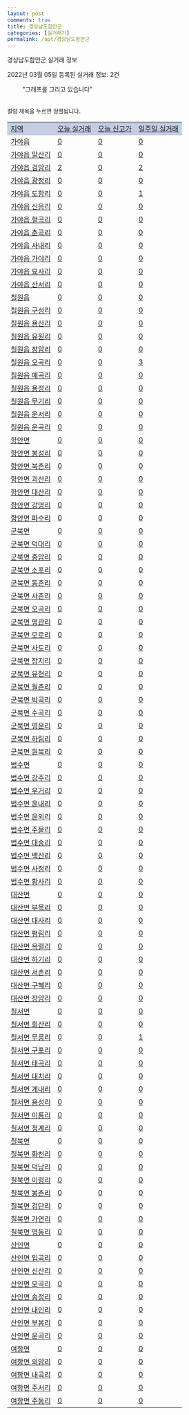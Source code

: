 ```yaml
---
layout: post
comments: true
title: 경상남도함안군
categories: [실거래가]
permalink: /apt/경상남도함안군
---
```


경상남도함안군 실거래 정보

2022년 03월 05일 등록된 실거래 정보: 2건

<!--<script async src="https://pagead2.googlesyndication.com/pagead/js/adsbygoogle.js?client=ca-pub-3485438051770037"
 crossorigin="anonymous"></script>-->

<script type="text/javascript">
  google.charts.load('current', {'packages':['corechart']});
  google.charts.setOnLoadCallback(drawChart);

  function drawChart() {
    var data = google.visualization.arrayToDataTable([['거래일', '매매', '전월세', '전매'], ['21-01', 1, 1, 0], ['21-02', 49, 13, 0], ['21-03', 52, 19, 0], ['21-04', 52, 22, 0], ['21-05', 50, 16, 0], ['21-06', 52, 16, 0], ['21-07', 43, 12, 0], ['21-08', 51, 12, 0], ['21-09', 39, 17, 0], ['21-10', 62, 16, 0], ['21-11', 46, 15, 0], ['21-12', 56, 16, 0], ['22-01', 46, 14, 0], ['22-02', 44, 8, 0], ['22-03', 0, 2, 0]]);

    var options = {
      title: '최근 1년간 유형별 거래량 추이',
      legend: { position: 'bottom' }
    };

    setTimeout(function() {
        var chart = new google.visualization.LineChart(document.getElementById('columnchart_material'));
        chart.draw(data, (options));
        document.getElementById('loading').style.display = 'none';
        var dayLabel = (new Date()).getDay();
        if (dayLabel < 2) {
            sorttable.innerSortFunction.apply(document.getElementById('week'), []);
            sorttable.innerSortFunction.apply(document.getElementById('week'), []);        
        }
        else {
            sorttable.innerSortFunction.apply(document.getElementById('today'), []);
            sorttable.innerSortFunction.apply(document.getElementById('today'), []);
        }
    }, 200);

  }
</script>

<div id="loading" style="z-index:20; display: block; margin-left: 35px">"그래프를 그리고 있습니다"</div>
<div id="columnchart_material" style="width: 95%; margin-left: -35px; display: block"></div>
<!--<div style="width: 95%; margin-left: -35px; display: block">
      <script async src="https://pagead2.googlesyndication.com/pagead/js/adsbygoogle.js?client=ca-pub-3485438051770037"
          crossorigin="anonymous"></script>
      <ins class="adsbygoogle"
          style="display:block"
          data-ad-format="fluid"
          data-ad-layout-key="-fb+5w+4e-db+86"
          data-ad-client="ca-pub-3485438051770037"
          data-ad-slot="1827090281"></ins>
      <script>
          (adsbygoogle = window.adsbygoogle || []).push({});
      </script>
</div>-->
<br>

<font size='small' style='font-size: small;'>컬럼 제목을 누르면 정렬됩니다.</font>
<table class="sortable">
  <tr style='background-color: rgba(114, 132, 186,0.4);'>
    <td id="region"><a href="#">지역</a></td>
    <td id="today"><a href="#">오늘 실거래</a></td>
    <td id="today_new"><a href="#">오늘 신고가</a></td>
    <td id="week"><a href="#">일주일 실거래</a></td>
  </tr>

  
  <tr class="item">
    <td><a href="경상남도함안군가야읍">가야읍</a></td>
    <td><a href="경상남도함안군가야읍">0</a></td>
    <td><a href="경상남도함안군가야읍">0</a></td>
    <td><a href="경상남도함안군가야읍">0</a></td>
  </tr>
    

  <tr class="item">
    <td><a href="경상남도함안군가야읍말산리">가야읍 말산리</a></td>
    <td><a href="경상남도함안군가야읍말산리">0</a></td>
    <td><a href="경상남도함안군가야읍말산리">0</a></td>
    <td><a href="경상남도함안군가야읍말산리">0</a></td>
  </tr>
    

  <tr class="item">
    <td><a href="경상남도함안군가야읍검암리">가야읍 검암리</a></td>
    <td><a href="경상남도함안군가야읍검암리">2</a></td>
    <td><a href="경상남도함안군가야읍검암리">0</a></td>
    <td><a href="경상남도함안군가야읍검암리">2</a></td>
  </tr>
    

  <tr class="item">
    <td><a href="경상남도함안군가야읍광정리">가야읍 광정리</a></td>
    <td><a href="경상남도함안군가야읍광정리">0</a></td>
    <td><a href="경상남도함안군가야읍광정리">0</a></td>
    <td><a href="경상남도함안군가야읍광정리">0</a></td>
  </tr>
    

  <tr class="item">
    <td><a href="경상남도함안군가야읍도항리">가야읍 도항리</a></td>
    <td><a href="경상남도함안군가야읍도항리">0</a></td>
    <td><a href="경상남도함안군가야읍도항리">0</a></td>
    <td><a href="경상남도함안군가야읍도항리">1</a></td>
  </tr>
    

  <tr class="item">
    <td><a href="경상남도함안군가야읍신음리">가야읍 신음리</a></td>
    <td><a href="경상남도함안군가야읍신음리">0</a></td>
    <td><a href="경상남도함안군가야읍신음리">0</a></td>
    <td><a href="경상남도함안군가야읍신음리">0</a></td>
  </tr>
    

  <tr class="item">
    <td><a href="경상남도함안군가야읍혈곡리">가야읍 혈곡리</a></td>
    <td><a href="경상남도함안군가야읍혈곡리">0</a></td>
    <td><a href="경상남도함안군가야읍혈곡리">0</a></td>
    <td><a href="경상남도함안군가야읍혈곡리">0</a></td>
  </tr>
    

  <tr class="item">
    <td><a href="경상남도함안군가야읍춘곡리">가야읍 춘곡리</a></td>
    <td><a href="경상남도함안군가야읍춘곡리">0</a></td>
    <td><a href="경상남도함안군가야읍춘곡리">0</a></td>
    <td><a href="경상남도함안군가야읍춘곡리">0</a></td>
  </tr>
    

  <tr class="item">
    <td><a href="경상남도함안군가야읍사내리">가야읍 사내리</a></td>
    <td><a href="경상남도함안군가야읍사내리">0</a></td>
    <td><a href="경상남도함안군가야읍사내리">0</a></td>
    <td><a href="경상남도함안군가야읍사내리">0</a></td>
  </tr>
    

  <tr class="item">
    <td><a href="경상남도함안군가야읍가야리">가야읍 가야리</a></td>
    <td><a href="경상남도함안군가야읍가야리">0</a></td>
    <td><a href="경상남도함안군가야읍가야리">0</a></td>
    <td><a href="경상남도함안군가야읍가야리">0</a></td>
  </tr>
    

  <tr class="item">
    <td><a href="경상남도함안군가야읍묘사리">가야읍 묘사리</a></td>
    <td><a href="경상남도함안군가야읍묘사리">0</a></td>
    <td><a href="경상남도함안군가야읍묘사리">0</a></td>
    <td><a href="경상남도함안군가야읍묘사리">0</a></td>
  </tr>
    

  <tr class="item">
    <td><a href="경상남도함안군가야읍산서리">가야읍 산서리</a></td>
    <td><a href="경상남도함안군가야읍산서리">0</a></td>
    <td><a href="경상남도함안군가야읍산서리">0</a></td>
    <td><a href="경상남도함안군가야읍산서리">0</a></td>
  </tr>
    

  <tr class="item">
    <td><a href="경상남도함안군칠원읍">칠원읍</a></td>
    <td><a href="경상남도함안군칠원읍">0</a></td>
    <td><a href="경상남도함안군칠원읍">0</a></td>
    <td><a href="경상남도함안군칠원읍">0</a></td>
  </tr>
    

  <tr class="item">
    <td><a href="경상남도함안군칠원읍구성리">칠원읍 구성리</a></td>
    <td><a href="경상남도함안군칠원읍구성리">0</a></td>
    <td><a href="경상남도함안군칠원읍구성리">0</a></td>
    <td><a href="경상남도함안군칠원읍구성리">0</a></td>
  </tr>
    

  <tr class="item">
    <td><a href="경상남도함안군칠원읍용산리">칠원읍 용산리</a></td>
    <td><a href="경상남도함안군칠원읍용산리">0</a></td>
    <td><a href="경상남도함안군칠원읍용산리">0</a></td>
    <td><a href="경상남도함안군칠원읍용산리">0</a></td>
  </tr>
    

  <tr class="item">
    <td><a href="경상남도함안군칠원읍유원리">칠원읍 유원리</a></td>
    <td><a href="경상남도함안군칠원읍유원리">0</a></td>
    <td><a href="경상남도함안군칠원읍유원리">0</a></td>
    <td><a href="경상남도함안군칠원읍유원리">0</a></td>
  </tr>
    

  <tr class="item">
    <td><a href="경상남도함안군칠원읍장암리">칠원읍 장암리</a></td>
    <td><a href="경상남도함안군칠원읍장암리">0</a></td>
    <td><a href="경상남도함안군칠원읍장암리">0</a></td>
    <td><a href="경상남도함안군칠원읍장암리">0</a></td>
  </tr>
    

  <tr class="item">
    <td><a href="경상남도함안군칠원읍오곡리">칠원읍 오곡리</a></td>
    <td><a href="경상남도함안군칠원읍오곡리">0</a></td>
    <td><a href="경상남도함안군칠원읍오곡리">0</a></td>
    <td><a href="경상남도함안군칠원읍오곡리">3</a></td>
  </tr>
    

  <tr class="item">
    <td><a href="경상남도함안군칠원읍예곡리">칠원읍 예곡리</a></td>
    <td><a href="경상남도함안군칠원읍예곡리">0</a></td>
    <td><a href="경상남도함안군칠원읍예곡리">0</a></td>
    <td><a href="경상남도함안군칠원읍예곡리">0</a></td>
  </tr>
    

  <tr class="item">
    <td><a href="경상남도함안군칠원읍용정리">칠원읍 용정리</a></td>
    <td><a href="경상남도함안군칠원읍용정리">0</a></td>
    <td><a href="경상남도함안군칠원읍용정리">0</a></td>
    <td><a href="경상남도함안군칠원읍용정리">0</a></td>
  </tr>
    

  <tr class="item">
    <td><a href="경상남도함안군칠원읍무기리">칠원읍 무기리</a></td>
    <td><a href="경상남도함안군칠원읍무기리">0</a></td>
    <td><a href="경상남도함안군칠원읍무기리">0</a></td>
    <td><a href="경상남도함안군칠원읍무기리">0</a></td>
  </tr>
    

  <tr class="item">
    <td><a href="경상남도함안군칠원읍운서리">칠원읍 운서리</a></td>
    <td><a href="경상남도함안군칠원읍운서리">0</a></td>
    <td><a href="경상남도함안군칠원읍운서리">0</a></td>
    <td><a href="경상남도함안군칠원읍운서리">0</a></td>
  </tr>
    

  <tr class="item">
    <td><a href="경상남도함안군칠원읍운곡리">칠원읍 운곡리</a></td>
    <td><a href="경상남도함안군칠원읍운곡리">0</a></td>
    <td><a href="경상남도함안군칠원읍운곡리">0</a></td>
    <td><a href="경상남도함안군칠원읍운곡리">0</a></td>
  </tr>
    

  <tr class="item">
    <td><a href="경상남도함안군함안면">함안면</a></td>
    <td><a href="경상남도함안군함안면">0</a></td>
    <td><a href="경상남도함안군함안면">0</a></td>
    <td><a href="경상남도함안군함안면">0</a></td>
  </tr>
    

  <tr class="item">
    <td><a href="경상남도함안군함안면봉성리">함안면 봉성리</a></td>
    <td><a href="경상남도함안군함안면봉성리">0</a></td>
    <td><a href="경상남도함안군함안면봉성리">0</a></td>
    <td><a href="경상남도함안군함안면봉성리">0</a></td>
  </tr>
    

  <tr class="item">
    <td><a href="경상남도함안군함안면북촌리">함안면 북촌리</a></td>
    <td><a href="경상남도함안군함안면북촌리">0</a></td>
    <td><a href="경상남도함안군함안면북촌리">0</a></td>
    <td><a href="경상남도함안군함안면북촌리">0</a></td>
  </tr>
    

  <tr class="item">
    <td><a href="경상남도함안군함안면괴산리">함안면 괴산리</a></td>
    <td><a href="경상남도함안군함안면괴산리">0</a></td>
    <td><a href="경상남도함안군함안면괴산리">0</a></td>
    <td><a href="경상남도함안군함안면괴산리">0</a></td>
  </tr>
    

  <tr class="item">
    <td><a href="경상남도함안군함안면대산리">함안면 대산리</a></td>
    <td><a href="경상남도함안군함안면대산리">0</a></td>
    <td><a href="경상남도함안군함안면대산리">0</a></td>
    <td><a href="경상남도함안군함안면대산리">0</a></td>
  </tr>
    

  <tr class="item">
    <td><a href="경상남도함안군함안면강명리">함안면 강명리</a></td>
    <td><a href="경상남도함안군함안면강명리">0</a></td>
    <td><a href="경상남도함안군함안면강명리">0</a></td>
    <td><a href="경상남도함안군함안면강명리">0</a></td>
  </tr>
    

  <tr class="item">
    <td><a href="경상남도함안군함안면파수리">함안면 파수리</a></td>
    <td><a href="경상남도함안군함안면파수리">0</a></td>
    <td><a href="경상남도함안군함안면파수리">0</a></td>
    <td><a href="경상남도함안군함안면파수리">0</a></td>
  </tr>
    

  <tr class="item">
    <td><a href="경상남도함안군군북면">군북면</a></td>
    <td><a href="경상남도함안군군북면">0</a></td>
    <td><a href="경상남도함안군군북면">0</a></td>
    <td><a href="경상남도함안군군북면">0</a></td>
  </tr>
    

  <tr class="item">
    <td><a href="경상남도함안군군북면덕대리">군북면 덕대리</a></td>
    <td><a href="경상남도함안군군북면덕대리">0</a></td>
    <td><a href="경상남도함안군군북면덕대리">0</a></td>
    <td><a href="경상남도함안군군북면덕대리">0</a></td>
  </tr>
    

  <tr class="item">
    <td><a href="경상남도함안군군북면중암리">군북면 중암리</a></td>
    <td><a href="경상남도함안군군북면중암리">0</a></td>
    <td><a href="경상남도함안군군북면중암리">0</a></td>
    <td><a href="경상남도함안군군북면중암리">0</a></td>
  </tr>
    

  <tr class="item">
    <td><a href="경상남도함안군군북면소포리">군북면 소포리</a></td>
    <td><a href="경상남도함안군군북면소포리">0</a></td>
    <td><a href="경상남도함안군군북면소포리">0</a></td>
    <td><a href="경상남도함안군군북면소포리">0</a></td>
  </tr>
    

  <tr class="item">
    <td><a href="경상남도함안군군북면동촌리">군북면 동촌리</a></td>
    <td><a href="경상남도함안군군북면동촌리">0</a></td>
    <td><a href="경상남도함안군군북면동촌리">0</a></td>
    <td><a href="경상남도함안군군북면동촌리">0</a></td>
  </tr>
    

  <tr class="item">
    <td><a href="경상남도함안군군북면사촌리">군북면 사촌리</a></td>
    <td><a href="경상남도함안군군북면사촌리">0</a></td>
    <td><a href="경상남도함안군군북면사촌리">0</a></td>
    <td><a href="경상남도함안군군북면사촌리">0</a></td>
  </tr>
    

  <tr class="item">
    <td><a href="경상남도함안군군북면오곡리">군북면 오곡리</a></td>
    <td><a href="경상남도함안군군북면오곡리">0</a></td>
    <td><a href="경상남도함안군군북면오곡리">0</a></td>
    <td><a href="경상남도함안군군북면오곡리">0</a></td>
  </tr>
    

  <tr class="item">
    <td><a href="경상남도함안군군북면명관리">군북면 명관리</a></td>
    <td><a href="경상남도함안군군북면명관리">0</a></td>
    <td><a href="경상남도함안군군북면명관리">0</a></td>
    <td><a href="경상남도함안군군북면명관리">0</a></td>
  </tr>
    

  <tr class="item">
    <td><a href="경상남도함안군군북면모로리">군북면 모로리</a></td>
    <td><a href="경상남도함안군군북면모로리">0</a></td>
    <td><a href="경상남도함안군군북면모로리">0</a></td>
    <td><a href="경상남도함안군군북면모로리">0</a></td>
  </tr>
    

  <tr class="item">
    <td><a href="경상남도함안군군북면사도리">군북면 사도리</a></td>
    <td><a href="경상남도함안군군북면사도리">0</a></td>
    <td><a href="경상남도함안군군북면사도리">0</a></td>
    <td><a href="경상남도함안군군북면사도리">0</a></td>
  </tr>
    

  <tr class="item">
    <td><a href="경상남도함안군군북면장지리">군북면 장지리</a></td>
    <td><a href="경상남도함안군군북면장지리">0</a></td>
    <td><a href="경상남도함안군군북면장지리">0</a></td>
    <td><a href="경상남도함안군군북면장지리">0</a></td>
  </tr>
    

  <tr class="item">
    <td><a href="경상남도함안군군북면유현리">군북면 유현리</a></td>
    <td><a href="경상남도함안군군북면유현리">0</a></td>
    <td><a href="경상남도함안군군북면유현리">0</a></td>
    <td><a href="경상남도함안군군북면유현리">0</a></td>
  </tr>
    

  <tr class="item">
    <td><a href="경상남도함안군군북면월촌리">군북면 월촌리</a></td>
    <td><a href="경상남도함안군군북면월촌리">0</a></td>
    <td><a href="경상남도함안군군북면월촌리">0</a></td>
    <td><a href="경상남도함안군군북면월촌리">0</a></td>
  </tr>
    

  <tr class="item">
    <td><a href="경상남도함안군군북면박곡리">군북면 박곡리</a></td>
    <td><a href="경상남도함안군군북면박곡리">0</a></td>
    <td><a href="경상남도함안군군북면박곡리">0</a></td>
    <td><a href="경상남도함안군군북면박곡리">0</a></td>
  </tr>
    

  <tr class="item">
    <td><a href="경상남도함안군군북면수곡리">군북면 수곡리</a></td>
    <td><a href="경상남도함안군군북면수곡리">0</a></td>
    <td><a href="경상남도함안군군북면수곡리">0</a></td>
    <td><a href="경상남도함안군군북면수곡리">0</a></td>
  </tr>
    

  <tr class="item">
    <td><a href="경상남도함안군군북면영운리">군북면 영운리</a></td>
    <td><a href="경상남도함안군군북면영운리">0</a></td>
    <td><a href="경상남도함안군군북면영운리">0</a></td>
    <td><a href="경상남도함안군군북면영운리">0</a></td>
  </tr>
    

  <tr class="item">
    <td><a href="경상남도함안군군북면하림리">군북면 하림리</a></td>
    <td><a href="경상남도함안군군북면하림리">0</a></td>
    <td><a href="경상남도함안군군북면하림리">0</a></td>
    <td><a href="경상남도함안군군북면하림리">0</a></td>
  </tr>
    

  <tr class="item">
    <td><a href="경상남도함안군군북면원북리">군북면 원북리</a></td>
    <td><a href="경상남도함안군군북면원북리">0</a></td>
    <td><a href="경상남도함안군군북면원북리">0</a></td>
    <td><a href="경상남도함안군군북면원북리">0</a></td>
  </tr>
    

  <tr class="item">
    <td><a href="경상남도함안군법수면">법수면</a></td>
    <td><a href="경상남도함안군법수면">0</a></td>
    <td><a href="경상남도함안군법수면">0</a></td>
    <td><a href="경상남도함안군법수면">0</a></td>
  </tr>
    

  <tr class="item">
    <td><a href="경상남도함안군법수면강주리">법수면 강주리</a></td>
    <td><a href="경상남도함안군법수면강주리">0</a></td>
    <td><a href="경상남도함안군법수면강주리">0</a></td>
    <td><a href="경상남도함안군법수면강주리">0</a></td>
  </tr>
    

  <tr class="item">
    <td><a href="경상남도함안군법수면우거리">법수면 우거리</a></td>
    <td><a href="경상남도함안군법수면우거리">0</a></td>
    <td><a href="경상남도함안군법수면우거리">0</a></td>
    <td><a href="경상남도함안군법수면우거리">0</a></td>
  </tr>
    

  <tr class="item">
    <td><a href="경상남도함안군법수면윤내리">법수면 윤내리</a></td>
    <td><a href="경상남도함안군법수면윤내리">0</a></td>
    <td><a href="경상남도함안군법수면윤내리">0</a></td>
    <td><a href="경상남도함안군법수면윤내리">0</a></td>
  </tr>
    

  <tr class="item">
    <td><a href="경상남도함안군법수면윤외리">법수면 윤외리</a></td>
    <td><a href="경상남도함안군법수면윤외리">0</a></td>
    <td><a href="경상남도함안군법수면윤외리">0</a></td>
    <td><a href="경상남도함안군법수면윤외리">0</a></td>
  </tr>
    

  <tr class="item">
    <td><a href="경상남도함안군법수면주물리">법수면 주물리</a></td>
    <td><a href="경상남도함안군법수면주물리">0</a></td>
    <td><a href="경상남도함안군법수면주물리">0</a></td>
    <td><a href="경상남도함안군법수면주물리">0</a></td>
  </tr>
    

  <tr class="item">
    <td><a href="경상남도함안군법수면대송리">법수면 대송리</a></td>
    <td><a href="경상남도함안군법수면대송리">0</a></td>
    <td><a href="경상남도함안군법수면대송리">0</a></td>
    <td><a href="경상남도함안군법수면대송리">0</a></td>
  </tr>
    

  <tr class="item">
    <td><a href="경상남도함안군법수면백산리">법수면 백산리</a></td>
    <td><a href="경상남도함안군법수면백산리">0</a></td>
    <td><a href="경상남도함안군법수면백산리">0</a></td>
    <td><a href="경상남도함안군법수면백산리">0</a></td>
  </tr>
    

  <tr class="item">
    <td><a href="경상남도함안군법수면사정리">법수면 사정리</a></td>
    <td><a href="경상남도함안군법수면사정리">0</a></td>
    <td><a href="경상남도함안군법수면사정리">0</a></td>
    <td><a href="경상남도함안군법수면사정리">0</a></td>
  </tr>
    

  <tr class="item">
    <td><a href="경상남도함안군법수면황사리">법수면 황사리</a></td>
    <td><a href="경상남도함안군법수면황사리">0</a></td>
    <td><a href="경상남도함안군법수면황사리">0</a></td>
    <td><a href="경상남도함안군법수면황사리">0</a></td>
  </tr>
    

  <tr class="item">
    <td><a href="경상남도함안군대산면">대산면</a></td>
    <td><a href="경상남도함안군대산면">0</a></td>
    <td><a href="경상남도함안군대산면">0</a></td>
    <td><a href="경상남도함안군대산면">0</a></td>
  </tr>
    

  <tr class="item">
    <td><a href="경상남도함안군대산면부목리">대산면 부목리</a></td>
    <td><a href="경상남도함안군대산면부목리">0</a></td>
    <td><a href="경상남도함안군대산면부목리">0</a></td>
    <td><a href="경상남도함안군대산면부목리">0</a></td>
  </tr>
    

  <tr class="item">
    <td><a href="경상남도함안군대산면대사리">대산면 대사리</a></td>
    <td><a href="경상남도함안군대산면대사리">0</a></td>
    <td><a href="경상남도함안군대산면대사리">0</a></td>
    <td><a href="경상남도함안군대산면대사리">0</a></td>
  </tr>
    

  <tr class="item">
    <td><a href="경상남도함안군대산면평림리">대산면 평림리</a></td>
    <td><a href="경상남도함안군대산면평림리">0</a></td>
    <td><a href="경상남도함안군대산면평림리">0</a></td>
    <td><a href="경상남도함안군대산면평림리">0</a></td>
  </tr>
    

  <tr class="item">
    <td><a href="경상남도함안군대산면옥렬리">대산면 옥렬리</a></td>
    <td><a href="경상남도함안군대산면옥렬리">0</a></td>
    <td><a href="경상남도함안군대산면옥렬리">0</a></td>
    <td><a href="경상남도함안군대산면옥렬리">0</a></td>
  </tr>
    

  <tr class="item">
    <td><a href="경상남도함안군대산면하기리">대산면 하기리</a></td>
    <td><a href="경상남도함안군대산면하기리">0</a></td>
    <td><a href="경상남도함안군대산면하기리">0</a></td>
    <td><a href="경상남도함안군대산면하기리">0</a></td>
  </tr>
    

  <tr class="item">
    <td><a href="경상남도함안군대산면서촌리">대산면 서촌리</a></td>
    <td><a href="경상남도함안군대산면서촌리">0</a></td>
    <td><a href="경상남도함안군대산면서촌리">0</a></td>
    <td><a href="경상남도함안군대산면서촌리">0</a></td>
  </tr>
    

  <tr class="item">
    <td><a href="경상남도함안군대산면구혜리">대산면 구혜리</a></td>
    <td><a href="경상남도함안군대산면구혜리">0</a></td>
    <td><a href="경상남도함안군대산면구혜리">0</a></td>
    <td><a href="경상남도함안군대산면구혜리">0</a></td>
  </tr>
    

  <tr class="item">
    <td><a href="경상남도함안군대산면장암리">대산면 장암리</a></td>
    <td><a href="경상남도함안군대산면장암리">0</a></td>
    <td><a href="경상남도함안군대산면장암리">0</a></td>
    <td><a href="경상남도함안군대산면장암리">0</a></td>
  </tr>
    

  <tr class="item">
    <td><a href="경상남도함안군칠서면">칠서면</a></td>
    <td><a href="경상남도함안군칠서면">0</a></td>
    <td><a href="경상남도함안군칠서면">0</a></td>
    <td><a href="경상남도함안군칠서면">0</a></td>
  </tr>
    

  <tr class="item">
    <td><a href="경상남도함안군칠서면회산리">칠서면 회산리</a></td>
    <td><a href="경상남도함안군칠서면회산리">0</a></td>
    <td><a href="경상남도함안군칠서면회산리">0</a></td>
    <td><a href="경상남도함안군칠서면회산리">0</a></td>
  </tr>
    

  <tr class="item">
    <td><a href="경상남도함안군칠서면무릉리">칠서면 무릉리</a></td>
    <td><a href="경상남도함안군칠서면무릉리">0</a></td>
    <td><a href="경상남도함안군칠서면무릉리">0</a></td>
    <td><a href="경상남도함안군칠서면무릉리">1</a></td>
  </tr>
    

  <tr class="item">
    <td><a href="경상남도함안군칠서면구포리">칠서면 구포리</a></td>
    <td><a href="경상남도함안군칠서면구포리">0</a></td>
    <td><a href="경상남도함안군칠서면구포리">0</a></td>
    <td><a href="경상남도함안군칠서면구포리">0</a></td>
  </tr>
    

  <tr class="item">
    <td><a href="경상남도함안군칠서면태곡리">칠서면 태곡리</a></td>
    <td><a href="경상남도함안군칠서면태곡리">0</a></td>
    <td><a href="경상남도함안군칠서면태곡리">0</a></td>
    <td><a href="경상남도함안군칠서면태곡리">0</a></td>
  </tr>
    

  <tr class="item">
    <td><a href="경상남도함안군칠서면대치리">칠서면 대치리</a></td>
    <td><a href="경상남도함안군칠서면대치리">0</a></td>
    <td><a href="경상남도함안군칠서면대치리">0</a></td>
    <td><a href="경상남도함안군칠서면대치리">0</a></td>
  </tr>
    

  <tr class="item">
    <td><a href="경상남도함안군칠서면계내리">칠서면 계내리</a></td>
    <td><a href="경상남도함안군칠서면계내리">0</a></td>
    <td><a href="경상남도함안군칠서면계내리">0</a></td>
    <td><a href="경상남도함안군칠서면계내리">0</a></td>
  </tr>
    

  <tr class="item">
    <td><a href="경상남도함안군칠서면용성리">칠서면 용성리</a></td>
    <td><a href="경상남도함안군칠서면용성리">0</a></td>
    <td><a href="경상남도함안군칠서면용성리">0</a></td>
    <td><a href="경상남도함안군칠서면용성리">0</a></td>
  </tr>
    

  <tr class="item">
    <td><a href="경상남도함안군칠서면이룡리">칠서면 이룡리</a></td>
    <td><a href="경상남도함안군칠서면이룡리">0</a></td>
    <td><a href="경상남도함안군칠서면이룡리">0</a></td>
    <td><a href="경상남도함안군칠서면이룡리">0</a></td>
  </tr>
    

  <tr class="item">
    <td><a href="경상남도함안군칠서면청계리">칠서면 청계리</a></td>
    <td><a href="경상남도함안군칠서면청계리">0</a></td>
    <td><a href="경상남도함안군칠서면청계리">0</a></td>
    <td><a href="경상남도함안군칠서면청계리">0</a></td>
  </tr>
    

  <tr class="item">
    <td><a href="경상남도함안군칠북면">칠북면</a></td>
    <td><a href="경상남도함안군칠북면">0</a></td>
    <td><a href="경상남도함안군칠북면">0</a></td>
    <td><a href="경상남도함안군칠북면">0</a></td>
  </tr>
    

  <tr class="item">
    <td><a href="경상남도함안군칠북면화천리">칠북면 화천리</a></td>
    <td><a href="경상남도함안군칠북면화천리">0</a></td>
    <td><a href="경상남도함안군칠북면화천리">0</a></td>
    <td><a href="경상남도함안군칠북면화천리">0</a></td>
  </tr>
    

  <tr class="item">
    <td><a href="경상남도함안군칠북면덕남리">칠북면 덕남리</a></td>
    <td><a href="경상남도함안군칠북면덕남리">0</a></td>
    <td><a href="경상남도함안군칠북면덕남리">0</a></td>
    <td><a href="경상남도함안군칠북면덕남리">0</a></td>
  </tr>
    

  <tr class="item">
    <td><a href="경상남도함안군칠북면이령리">칠북면 이령리</a></td>
    <td><a href="경상남도함안군칠북면이령리">0</a></td>
    <td><a href="경상남도함안군칠북면이령리">0</a></td>
    <td><a href="경상남도함안군칠북면이령리">0</a></td>
  </tr>
    

  <tr class="item">
    <td><a href="경상남도함안군칠북면봉촌리">칠북면 봉촌리</a></td>
    <td><a href="경상남도함안군칠북면봉촌리">0</a></td>
    <td><a href="경상남도함안군칠북면봉촌리">0</a></td>
    <td><a href="경상남도함안군칠북면봉촌리">0</a></td>
  </tr>
    

  <tr class="item">
    <td><a href="경상남도함안군칠북면검단리">칠북면 검단리</a></td>
    <td><a href="경상남도함안군칠북면검단리">0</a></td>
    <td><a href="경상남도함안군칠북면검단리">0</a></td>
    <td><a href="경상남도함안군칠북면검단리">0</a></td>
  </tr>
    

  <tr class="item">
    <td><a href="경상남도함안군칠북면가연리">칠북면 가연리</a></td>
    <td><a href="경상남도함안군칠북면가연리">0</a></td>
    <td><a href="경상남도함안군칠북면가연리">0</a></td>
    <td><a href="경상남도함안군칠북면가연리">0</a></td>
  </tr>
    

  <tr class="item">
    <td><a href="경상남도함안군칠북면영동리">칠북면 영동리</a></td>
    <td><a href="경상남도함안군칠북면영동리">0</a></td>
    <td><a href="경상남도함안군칠북면영동리">0</a></td>
    <td><a href="경상남도함안군칠북면영동리">0</a></td>
  </tr>
    

  <tr class="item">
    <td><a href="경상남도함안군산인면">산인면</a></td>
    <td><a href="경상남도함안군산인면">0</a></td>
    <td><a href="경상남도함안군산인면">0</a></td>
    <td><a href="경상남도함안군산인면">0</a></td>
  </tr>
    

  <tr class="item">
    <td><a href="경상남도함안군산인면입곡리">산인면 입곡리</a></td>
    <td><a href="경상남도함안군산인면입곡리">0</a></td>
    <td><a href="경상남도함안군산인면입곡리">0</a></td>
    <td><a href="경상남도함안군산인면입곡리">0</a></td>
  </tr>
    

  <tr class="item">
    <td><a href="경상남도함안군산인면신산리">산인면 신산리</a></td>
    <td><a href="경상남도함안군산인면신산리">0</a></td>
    <td><a href="경상남도함안군산인면신산리">0</a></td>
    <td><a href="경상남도함안군산인면신산리">0</a></td>
  </tr>
    

  <tr class="item">
    <td><a href="경상남도함안군산인면모곡리">산인면 모곡리</a></td>
    <td><a href="경상남도함안군산인면모곡리">0</a></td>
    <td><a href="경상남도함안군산인면모곡리">0</a></td>
    <td><a href="경상남도함안군산인면모곡리">0</a></td>
  </tr>
    

  <tr class="item">
    <td><a href="경상남도함안군산인면송정리">산인면 송정리</a></td>
    <td><a href="경상남도함안군산인면송정리">0</a></td>
    <td><a href="경상남도함안군산인면송정리">0</a></td>
    <td><a href="경상남도함안군산인면송정리">0</a></td>
  </tr>
    

  <tr class="item">
    <td><a href="경상남도함안군산인면내인리">산인면 내인리</a></td>
    <td><a href="경상남도함안군산인면내인리">0</a></td>
    <td><a href="경상남도함안군산인면내인리">0</a></td>
    <td><a href="경상남도함안군산인면내인리">0</a></td>
  </tr>
    

  <tr class="item">
    <td><a href="경상남도함안군산인면부봉리">산인면 부봉리</a></td>
    <td><a href="경상남도함안군산인면부봉리">0</a></td>
    <td><a href="경상남도함안군산인면부봉리">0</a></td>
    <td><a href="경상남도함안군산인면부봉리">0</a></td>
  </tr>
    

  <tr class="item">
    <td><a href="경상남도함안군산인면운곡리">산인면 운곡리</a></td>
    <td><a href="경상남도함안군산인면운곡리">0</a></td>
    <td><a href="경상남도함안군산인면운곡리">0</a></td>
    <td><a href="경상남도함안군산인면운곡리">0</a></td>
  </tr>
    

  <tr class="item">
    <td><a href="경상남도함안군여항면">여항면</a></td>
    <td><a href="경상남도함안군여항면">0</a></td>
    <td><a href="경상남도함안군여항면">0</a></td>
    <td><a href="경상남도함안군여항면">0</a></td>
  </tr>
    

  <tr class="item">
    <td><a href="경상남도함안군여항면외암리">여항면 외암리</a></td>
    <td><a href="경상남도함안군여항면외암리">0</a></td>
    <td><a href="경상남도함안군여항면외암리">0</a></td>
    <td><a href="경상남도함안군여항면외암리">0</a></td>
  </tr>
    

  <tr class="item">
    <td><a href="경상남도함안군여항면내곡리">여항면 내곡리</a></td>
    <td><a href="경상남도함안군여항면내곡리">0</a></td>
    <td><a href="경상남도함안군여항면내곡리">0</a></td>
    <td><a href="경상남도함안군여항면내곡리">0</a></td>
  </tr>
    

  <tr class="item">
    <td><a href="경상남도함안군여항면주서리">여항면 주서리</a></td>
    <td><a href="경상남도함안군여항면주서리">0</a></td>
    <td><a href="경상남도함안군여항면주서리">0</a></td>
    <td><a href="경상남도함안군여항면주서리">0</a></td>
  </tr>
    

  <tr class="item">
    <td><a href="경상남도함안군여항면주동리">여항면 주동리</a></td>
    <td><a href="경상남도함안군여항면주동리">0</a></td>
    <td><a href="경상남도함안군여항면주동리">0</a></td>
    <td><a href="경상남도함안군여항면주동리">0</a></td>
  </tr>
    


</table>


    